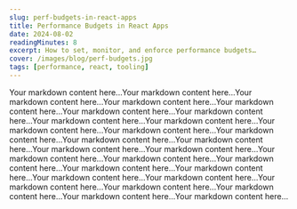 ```yaml
---
slug: perf-budgets-in-react-apps
title: Performance Budgets in React Apps
date: 2024-08-02
readingMinutes: 8
excerpt: How to set, monitor, and enforce performance budgets…
cover: /images/blog/perf-budgets.jpg
tags: [performance, react, tooling]
---
```


Your markdown content here...Your markdown content here...Your markdown content here...Your markdown content here...Your markdown content here...Your markdown content here...Your markdown content here...Your markdown content here...Your markdown content here...Your markdown content here...Your markdown content here...Your markdown content here...Your markdown content here...Your markdown content here...Your markdown content here...Your markdown content here...Your markdown content here...Your markdown content here...Your markdown content here...Your markdown content here...Your markdown content here...Your markdown content here...Your markdown content here...Your markdown content here...Your markdown content here...Your markdown content here...Your markdown content here...Your markdown content here...
